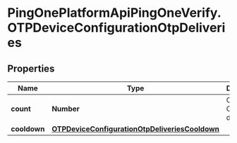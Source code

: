 # PingOnePlatformApiPingOneVerify.OTPDeviceConfigurationOtpDeliveries

## Properties

Name | Type | Description | Notes
------------ | ------------- | ------------- | -------------
**count** | **Number** | Count of OTP deliveries. | 
**cooldown** | [**OTPDeviceConfigurationOtpDeliveriesCooldown**](OTPDeviceConfigurationOtpDeliveriesCooldown.md) |  | 


